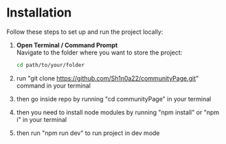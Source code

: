 # Installation

Follow these steps to set up and run the project locally:

1. **Open Terminal / Command Prompt**  
   Navigate to the folder where you want to store the project:  
   ```bash
   cd path/to/your/folder

2) run "git clone https://github.com/Sh1n0a22/communityPage.git" command in your terminal 

3) then go inside repo by running  "cd communityPage" in your terminal

4) then you need to install node modules by running "npm install" or "npm i" in your terminal

5) then run "npm run dev" to run project in dev mode